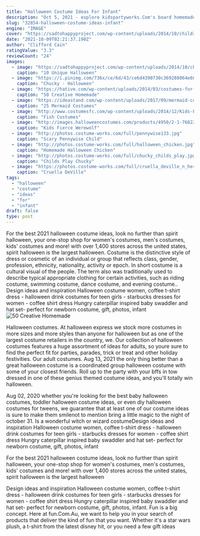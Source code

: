 ```yaml
---
title: "Halloween Costume Ideas For Infant"
description: "Oct 5, 2021 - explore kidspartyworks.Com's board homemade halloween costumes, followed by 17,891 people on pinterest. See more ideas about halloween costumes, homemade halloween costumes"
slug: "32854-halloween-costume-ideas-infant"
engine: "IMAGE"
cover: "https://sadtohappyproject.com/wp-content/uploads/2014/10/children-halloween-costumes111.png"
date: "2021-10-09T02:21:37.190Z"
author: "Clifford Cain"
ratingValue: "3.3"
reviewCount: "24"
images:
  - image: "https://sadtohappyproject.com/wp-content/uploads/2014/10/children-halloween-costumes111.png"
    caption: "10 Unique Halloween"
  - image: "https://i.pinimg.com/736x/ce/6d/43/ce6d4390730c369288064e689d82cc7a--chucky-costume-letting-go.jpg"
    caption: "Chucky - Halloween"
  - image: "https://hative.com/wp-content/uploads/2014/03/costumes-for-kids/55-sushi-roll-kid-costume-idea.jpg"
    caption: "50 Creative Homemade"
  - image: "https://ideastand.com/wp-content/uploads/2017/09/mermaid-costume-diy/4-mermaid-costume-diy-ideas-tutorials.jpg"
    caption: "25 Mermaid Costumes"
  - image: "http://www.costumesfc.com/wp-content/uploads/2014/12/Kids-Fish-Costume.jpg"
    caption: "Fish Costumes"
  - image: "http://images.halloweencostumes.com/products/4950/2-1-76822/kids-fierce-werewolf-costume.jpg"
    caption: "Kids Fierce Werewolf"
  - image: "http://photos.costume-works.com/full/pennywise133.jpg"
    caption: "Scary Pennywise Child"
  - image: "http://photos.costume-works.com/full/halloween_chicken.jpg"
    caption: "Homemade Halloween Chicken"
  - image: "http://photos.costume-works.com/full/chucky_childs_play.jpg"
    caption: "Childs Play Chucky"
  - image: "https://photos.costume-works.com/full/cruella_deville_n_her_dalmatian.jpg"
    caption: "Cruella DeVille"
tags:
  - "halloween"
  - "costume"
  - "ideas"
  - "for"
  - "infant"
draft: false
type: post
---
```


For the best 2021 halloween costume ideas, look no further than spirit halloween, your one-stop shop for women's costumes, men's costumes, kids' costumes and more! with over 1,400 stores across the united states, spirit halloween is the largest halloween. Costume is the distinctive style of dress or cosmetic of an individual or group that reflects class, gender, profession, ethnicity, nationality, activity or epoch. In short costume is a cultural visual of the people. The term also was traditionally used to describe typical appropriate clothing for certain activities, such as riding costume, swimming costume, dance costume, and evening costume.. Design ideas and inspiration  Halloween costume women, coffee t-shirt dress - halloween drink costumes for teen girls - starbucks dresses for women - coffee shirt dress Hungry caterpillar inspired baby swaddler and hat set- perfect for newborn costume, gift, photos, infant
![50 Creative Homemade](https://hative.com/wp-content/uploads/2014/03/costumes-for-kids/55-sushi-roll-kid-costume-idea.jpg "50 Creative Homemade")

Halloween costumes. At halloween express we stock more costumes in more sizes and more styles than anyone for halloween but as one of the largest costume retailers in the country, we. Our collection of halloween costumes features a huge assortment of ideas for adults, so youre sure to find the perfect fit for parties, parades, trick or treat and other holiday festivities. Our adult costumes. Aug 13, 2021 the only thing better than a great halloween costume is a coordinated group halloween costume with some of your closest friends. Roll up to the party with your bffs in tow dressed in one of these genius themed costume ideas, and you&#39;ll totally win halloween.
<!--inArticleAds-->

<!--galleryOne-->

Aug 02, 2020 whether you're looking for the best baby halloween costumes, toddler halloween costume ideas, or even diy halloween costumes for tweens, we guarantee that at least one of our costume ideas is sure to make them smilenot to mention bring a little magic to the night of october 31. Is a wonderful witch or wizard costumeDesign ideas and inspiration  Halloween costume women, coffee t-shirt dress - halloween drink costumes for teen girls - starbucks dresses for women - coffee shirt dress Hungry caterpillar inspired baby swaddler and hat set- perfect for newborn costume, gift, photos, infant
<!--inArticleAds-->

<!--galleryTwo-->

For the best 2021 halloween costume ideas, look no further than spirit halloween, your one-stop shop for women's costumes, men's costumes, kids' costumes and more! with over 1,400 stores across the united states, spirit halloween is the largest halloween
<!--galleryThree-->

Design ideas and inspiration  Halloween costume women, coffee t-shirt dress - halloween drink costumes for teen girls - starbucks dresses for women - coffee shirt dress Hungry caterpillar inspired baby swaddler and hat set- perfect for newborn costume, gift, photos, infant. Fun is a big concept. Here at fun.Com.Au, we want to help you in your search of products that deliver the kind of fun that you want. Whether it's a star wars plush, a t-shirt from the latest disney hit, or you need a few gift ideas
